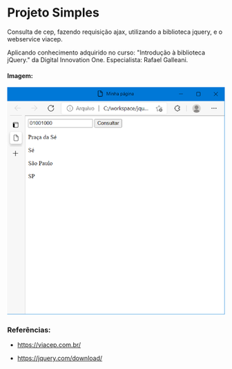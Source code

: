 # Projeto Simples

Consulta de cep, fazendo requisição ajax, utilizando a biblioteca jquery, e o webservice viacep.

Aplicando conhecimento adquirido no curso: "Introdução à biblioteca jQuery." da Digital Innovation One. Especialista: Rafael Galleani.

#### Imagem:

<img src=".\img01-jquery-proj01.png"  /> 





### Referências:

* https://viacep.com.br/

* https://jquery.com/download/

  
